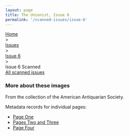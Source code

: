 ```yaml
---
layout: page
title: The Unionist, Issue 6
permalink: '/scanned-issues/issue-6'
---
```


<div class="breadcrumb">
<a href="/unionist/">Home</a>
<div class="caret"> &gt; </div>
<a href="/unionist/explore/issues/">Issues</a>
<div class="caret"> &gt; </div>
<a href="
    /unionist/explore/issues/?issue=6
  ">
   Issue 6
     </a>
<div class="caret"> &gt; </div>
Issue 6 Scanned
</div>
<div class="breadcrumb">
<a href="/unionist/scanned-issues/">All scanned issues</a>
</div>
<div class='item-view'>
<div id="osd" class="image-viewer"></div>
</div>
<script defer src="{{ '/assets/openseadragon/openseadragon.min.js' | absolute_url }}"></script>
<script>
  $(document).ready(function () {
      OpenSeadragon({
        id: "osd",
        preload: true,
        sequenceMode: true,
        prefixUrl: "{{ '/assets/openseadragon/images/' | absolute_url }}",
        tileSources: ['/unionist/img/derivatives/iiif/images/unionist--image-0084/info.json','/unionist/img/derivatives/iiif/images/unionist--image-0085/info.json','/unionist/img/derivatives/iiif/images/unionist--image-0086/info.json']
      });
    });
</script>

### More about these images

From the collection of the American Antiquarian Society.

Metadata records for individual pages:
- [Page One](/unionist/items/unionist--image-0084/)
- [Pages Two and Three](/unionist/items/unionist--image-0085/)
- [Page Four](/unionist/items/unionist--image-0086/)
